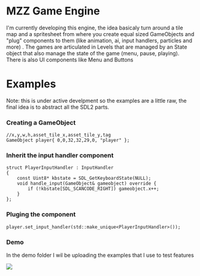 # MZZ Game Engine

<p>I'm currently developing this engine, the idea basicaly turn around a tile map and a spritesheet from where you create equal sized GameObjects and "plug" components to them (like animation, ai, input handlers, particles and more) . The games are articulated in Levels that are managed by an State object that also manage the state of the game (menu, pause, playing). There is also UI components like Menu and Buttons  </p>

# Examples
<p>Note: this is under active develpment so the examples are a little raw, the final idea is to abstract all the SDL2 parts.</p>

### Creating a GameObject
	//x,y,w,h,asset_tile_x,asset_tile_y,tag
	GameObject player{ 0,0,32,32,29,0, "player" };
	 

	
### Inherit the input handler component
	struct PlayerInputHandler : InputHandler
	{
		const Uint8* kbstate = SDL_GetKeyboardState(NULL);
		void handle_input(GameObject& gameobject) override {
			if (!kbstate[SDL_SCANCODE_RIGHT]) gameobject.x++;
		}
	};

### Pluging the component
	player.set_input_handler(std::make_unique<PlayerInputHandler>());

### Demo
In the demo folder I wil be uploading the examples that I use to test features

<img src="Mzzgj\Mzzgj\demo1.webp">